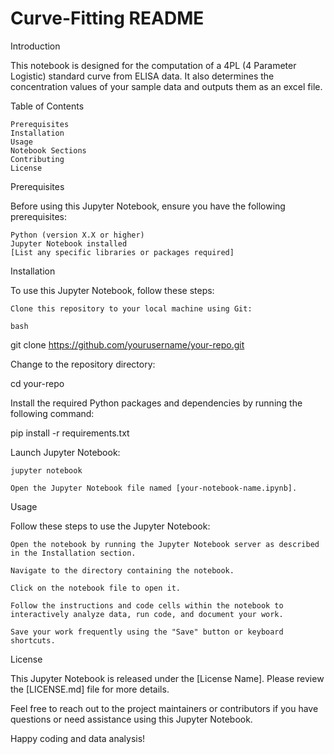 # Curve-Fitting README

Introduction

This notebook is designed for the computation of a 4PL (4 Parameter Logistic) standard curve from ELISA data.
It also determines the concentration values of your sample data and outputs them as an excel file.

Table of Contents

    Prerequisites
    Installation
    Usage
    Notebook Sections
    Contributing
    License

Prerequisites

Before using this Jupyter Notebook, ensure you have the following prerequisites:

    Python (version X.X or higher)
    Jupyter Notebook installed
    [List any specific libraries or packages required]

Installation

To use this Jupyter Notebook, follow these steps:

    Clone this repository to your local machine using Git:

    bash

git clone https://github.com/yourusername/your-repo.git

Change to the repository directory:

cd your-repo

Install the required Python packages and dependencies by running the following command:

pip install -r requirements.txt

Launch Jupyter Notebook:

    jupyter notebook

    Open the Jupyter Notebook file named [your-notebook-name.ipynb].

Usage

Follow these steps to use the Jupyter Notebook:

    Open the notebook by running the Jupyter Notebook server as described in the Installation section.

    Navigate to the directory containing the notebook.

    Click on the notebook file to open it.

    Follow the instructions and code cells within the notebook to interactively analyze data, run code, and document your work.

    Save your work frequently using the "Save" button or keyboard shortcuts.


License

This Jupyter Notebook is released under the [License Name]. Please review the [LICENSE.md] file for more details.

Feel free to reach out to the project maintainers or contributors if you have questions or need assistance using this Jupyter Notebook.

Happy coding and data analysis!
